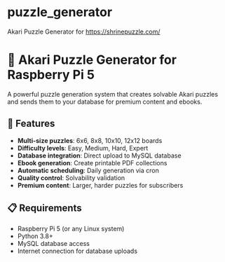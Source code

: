 # puzzle_generator
Akari Puzzle Generator for https://shrinepuzzle.com/


# 🎯 Akari Puzzle Generator for Raspberry Pi 5

A powerful puzzle generation system that creates solvable Akari puzzles and sends them to your database for premium content and ebooks.

## 🚀 Features

- **Multi-size puzzles**: 6x6, 8x8, 10x10, 12x12 boards
- **Difficulty levels**: Easy, Medium, Hard, Expert
- **Database integration**: Direct upload to MySQL database
- **Ebook generation**: Create printable PDF collections
- **Automatic scheduling**: Daily generation via cron
- **Quality control**: Solvability validation
- **Premium content**: Larger, harder puzzles for subscribers

## 📋 Requirements

- Raspberry Pi 5 (or any Linux system)
- Python 3.8+
- MySQL database access
- Internet connection for database uploads
